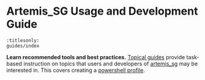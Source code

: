 # Artemis_SG Usage and Development Guide

```{toctree}
:titlesonly:
guides/index
```

**Learn recommended tools and best practices.**
[Topical guides][] provide task-based instruction on topics that users and
developers of [artemis_sg][] may be interested in.
This covers creating a [powershell profile][].


<!-- prettier-ignore-start -->
[artemis_sg]:                    https://gitlab.com/johnduarte/artemis_sg
[topical guides]:                guides/index.md
[powershell profile]:            guides/powershell_profile.md
<!-- prettier-ignore-end -->
